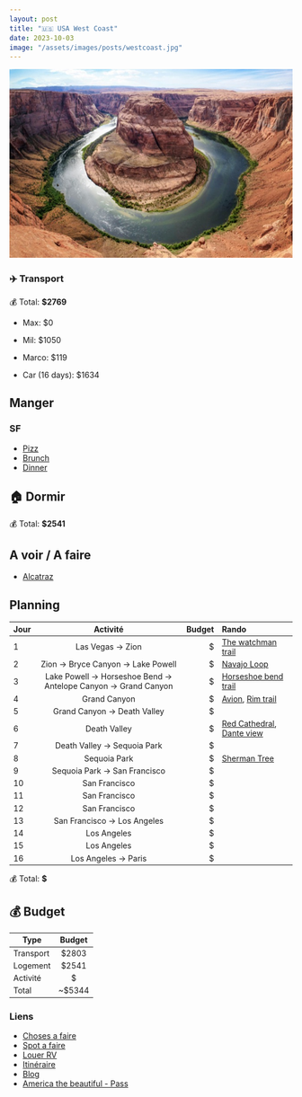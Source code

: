 ```yaml
---
layout: post
title: "🇺🇸 USA West Coast"
date: 2023-10-03
image: "/assets/images/posts/westcoast.jpg"
---
```


![westcoast](/assets/images/posts/westcoast.jpg)

### ✈️ Transport

💰 Total: **$2769**

- Max: $0
- Mil: $1050
- Marco: $119

- Car (16 days): $1634

## Manger

### SF

- [Pizz](https://maps.app.goo.gl/HvHZETbtdTKobkyV8)
- [Brunch](https://maps.app.goo.gl/UkGMPcbMTZbNxAvy5)
- [Dinner](https://maps.app.goo.gl/QwWm9J5oHyWhFdHG9)

## 🏠 Dormir

💰 Total: **$2541**

## A voir / A faire

- [Alcatraz](https://maps.app.goo.gl/spGCA6h8w5NajufaA)

## Planning

| Jour   |      Activité      |  Budget | Rando |
|----------|:-------------:|------:|:-------------|
| 1 | Las Vegas -> Zion | $ | [The watchman trail](https://www.alltrails.com/fr/explore/trail/us/utah/the-watchman-trail) |
| 2 | Zion -> Bryce Canyon -> Lake Powell | $ | [Navajo Loop](https://www.alltrails.com/fr/explore/trail/us/utah/navajo-loop-and-queens-garden-trail) |
| 3 | Lake Powell -> Horseshoe Bend -> Antelope Canyon -> Grand Canyon | $ | [Horseshoe bend trail](https://www.alltrails.com/fr/randonnee/us/arizona/horseshoe-bend-trail) |
| 4 | Grand Canyon | $ | [Avion](https://www.getyourguide.fr/tusayan-l91478/survol-du-grand-canyon-t110698/), [Rim trail](https://www.alltrails.com/explore/trail/us/arizona/grand-canyon-rim-trail--3) |
| 5 | Grand Canyon -> Death Valley | $ | |
| 6 | Death Valley | $ | [Red Cathedral](https://www.alltrails.com/explore/trail/us/california/golden-canyon-trail-to-red-cathedral), [Dante view](https://www.alltrails.com/explore/trail/us/california/dantes-view-trail) |
| 7 | Death Valley -> Sequoia Park | $ | |
| 8 | Sequoia Park | $ | [Sherman Tree](https://www.alltrails.com/explore/trail/us/california/trail-of-the-sequoias-via-congress-trail) |
| 9 | Sequoia Park -> San Francisco | $ | |
| 10 | San Francisco | $ | |
| 11 | San Francisco | $ | |
| 12 | San Francisco | $ | |
| 13 | San Francisco -> Los Angeles | $ | |
| 14 | Los Angeles | $ | |
| 15 | Los Angeles | $ | |
| 16 | Los Angeles -> Paris | $ | |

💰 Total: **$**

## 💰 Budget

| Type   |      Budget      |
|----------|:-------------:|
| Transport | $2803 |
| Logement | $2541 |
| Activité | $ |
| Total |  ~$5344 |

### Liens

- [Choses a faire](https://www.viree-malin.fr/road-trip-cote-ouest-etats-unis)
- [Spot a faire](https://www.que-faire-en-voyage.com/visiter-ouest-americain-que-faire/)
- [Louer RV](https://indiecampers.com)
- [Itinéraire](https://www.google.com/maps/dir/Las+Vegas,+Nevada,+%C3%89tats-Unis/Zion+National+Park,+Utah,+%C3%89tats-Unis/Parc+national+de+Bryce+Canyon/Horseshoe+Bend,+Arizona,+%C3%89tats-Unis/Grand+Canyon,+Arizona+86052,+%C3%89tats-Unis/Death+Valley,+Californie,+%C3%89tats-Unis/San+Francisco,+Californie,+%C3%89tats-Unis/Monterey,+Californie,+%C3%89tats-Unis/Los+Angeles,+Californie,+%C3%89tats-Unis/@35.9558981,-122.1944802,6z/data=!3m1!4b1!4m56!4m55!1m5!1m1!1s0x80beb782a4f57dd1:0x3accd5e6d5b379a3!2m2!1d-115.1391009!2d36.171563!1m5!1m1!1s0x80caead08844f8d9:0x7c2e3a15aa3656f5!2m2!1d-113.0263005!2d37.2982022!1m5!1m1!1s0x87356bc602c3eb2d:0x6be9d8fbbeac6d06!2m2!1d-112.1870895!2d37.5930377!1m5!1m1!1s0x87346ced52b21091:0xb623646960566829!2m2!1d-111.5103627!2d36.8790612!1m5!1m1!1s0x80cc0654bd27e08d:0xb1c2554442d42e8d!2m2!1d-112.1124846!2d36.0997631!1m5!1m1!1s0x80c739a21e8fffb1:0x1c897383d723dd25!2m2!1d-116.9325408!2d36.5322649!1m5!1m1!1s0x80859a6d00690021:0x4a501367f076adff!2m2!1d-122.4194155!2d37.7749295!1m5!1m1!1s0x808de45270b5fb91:0xee484909d84a3d5e!2m2!1d-121.8946761!2d36.6002378!1m5!1m1!1s0x80c2c75ddc27da13:0xe22fdf6f254608f4!2m2!1d-118.242643!2d34.0549076!3e0?entry=ttu)
- [Blog](https://www.julievoyage.com/road-trip-ouest-americain-itinerair)
- [America the beautiful - Pass](https://www.roadtrippin.fr/organiser/pass-america-the-beautiful.php)
